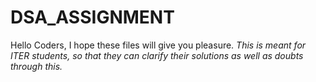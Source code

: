 # DSA_ASSIGNMENT
Hello Coders, I hope these files will give you pleasure.
*This is meant for ITER students,
		so that they can clarify their solutions as well as doubts through this.*
